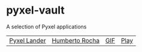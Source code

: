 # pyxel-vault

A selection of Pyxel applications

<table>
<td><a href="https://github.com/humrochagf/pyxel-lander">Pyxel Lander</a></td>
<td><a href="https://twitter.com/humrochagf">Humberto Rocha</a></td>
<td><a href="https://raw.githubusercontent.com/kitao/pyxel-vault/main/apps/pyxel_lander.gif">GIF</a></td>
<td><a href="https://kitao.github.io/pyxel/wasm/launcher/?play=kitao.pyxel-vault.apps.pyxel_lander&gamepad=enabled">Play</a></td>
</tr>
</table>
